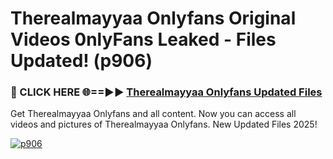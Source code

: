 # Therealmayyaa Onlyfans Original Videos 0nlyFans Leaked - Files Updated! (p906)

<h3>🔴 CLICK HERE 🌐==►► <a href="https://tinyurl.com/2m67pmp6" rel="nofollow">Therealmayyaa Onlyfans Updated Files</a></h3>

Get Therealmayyaa Onlyfans and all content. Now you can access all videos and pictures of Therealmayyaa Onlyfans. New Updated Files 2025!

[![p906](https://i.imgur.com/H4QAA4z.gif)](https://tinyurl.com/2m67pmp6)